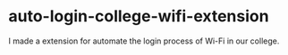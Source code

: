 # auto-login-college-wifi-extension
I made a extension for automate the login process of Wi-Fi in our college.
